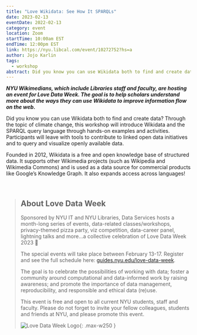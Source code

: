 ```yaml
---
title: "Love Wikidata: See How It SPARQLs"
date: 2023-02-13
eventDate: 2022-02-13
category: event
location: Zoom
startTime: 10:00am EST
endTime: 12:00pm EST
link: https://nyu.libcal.com/event/10272752?hs=a
author: Jojo Karlin
tags:
  - workshop
abstract: Did you know you can use Wikidata both to find and create data? Through the topic of climate change, this workshop will introduce Wikidata and the SPARQL query language through hands-on examples and activities.  
---  
```


***NYU Wikimedians, which include Libraries staff and faculty, are hosting an event for Love Data Week. The goal is to help scholars understand more about the ways they can use Wikidata to improve information flow on the web.***

Did you know you can use Wikidata both to find and create data? Through the topic of climate change, this workshop will introduce Wikidata and the SPARQL query language through hands-on examples and activities. Participants will leave with tools to contribute to linked open data initiatives and to query and visualize openly available data.

Founded in 2012, Wikidata is a free and open knowledge base of structured data. It supports other Wikimedia projects (such as Wikipedia and Wikimedia Commons) and is used as a data source for commercial products like Google’s Knowledge Graph. It also expands access across languages!

<br>

> ## About Love Data Week
> Sponsored by NYU IT and NYU Libraries, Data Services hosts a month-long series of events, data-related classes/workshops, privacy-themed pizza party, viz competition, data-career panel, lightning talks and more…a collective celebration of Love Data Week 2023 💜  
>
> The special events will take place between February 13-17. Register and see the full schedule here: [guides.nyu.edu/love-data-week](https://guides.nyu.edu/dataservices/love-data-week).  
>
> The goal is to celebrate the possibilities of working with data; foster a community around computational and data-informed work by raising awareness; and promote the importance of data management, reproducibility, and responsible and ethical data (re)use.  
>
> This event is free and open to all current NYU students, staff and faculty. Please do not forget to invite your fellow colleagues, students and friends at NYU, and please promote this event.
>
> ![Love Data Week Logo](https://lcimages.s3.amazonaws.com/data/feat_img/1287/1564/1674598221.png){: .max-w250 }
